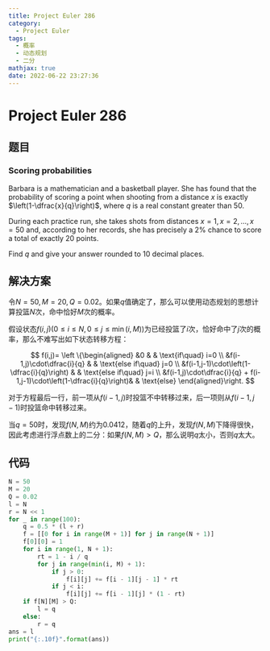 ```yaml
---
title: Project Euler 286
category:
  - Project Euler
tags:
  - 概率
  - 动态规划
  - 二分
mathjax: true
date: 2022-06-22 23:27:36
---
```


<escape><!-- more --></escape>

# Project Euler 286

## 题目

### Scoring probabilities

Barbara is a mathematician and a basketball player. She has found that the probability of scoring a point when shooting from a distance $x$ is exactly $\left(1-\dfrac{x}{q}\right)$, where $q$ is a real constant greater than $50$.

During each practice run, she takes shots from distances $x=1, x=2, \dots, x=50$ and, according to her records, she has precisely a $2\%$ chance to score a total of exactly $20$ points.

Find $q$ and give your answer rounded to $10$ decimal places.

## 解决方案

令$N=50,M=20,Q=0.02$。如果$q$值确定了，那么可以使用动态规划的思想计算投篮$N$次，命中恰好$M$次的概率。

假设状态$f(i,j)(0\le i\le N,0\le j\le \min(i,M))$为已经投篮了$i$次，恰好命中了$j$次的概率，那么不难写出如下状态转移方程：

$$
f(i,j)=
\left \{\begin{aligned}
  &0  & & \text{if\quad} i=0 \\
  &f(i-1,j)\cdot\dfrac{i}{q} & & \text{else if\quad} j=0 \\
  &f(i-1,j-1)\cdot\left(1-\dfrac{i}{q}\right) & & \text{else if\quad} j=i \\
  &f(i-1,j)\cdot\dfrac{i}{q} + f(i-1,j-1)\cdot\left(1-\dfrac{i}{q}\right)& & \text{else}
\end{aligned}\right.
$$

对于方程最后一行，前一项从$f(i-1,j)$时投篮不中转移过来，后一项则从$f(i-1,j-1)$时投篮命中转移过来。

当$q=50$时，发现$f(N,M)$约为$0.0412$，随着$q$的上升，发现$f(N,M)$下降得很快，因此考虑进行浮点数上的二分：如果$f(N,M)>Q$，那么说明$q$太小，否则$q$太大。

## 代码

```py
N = 50
M = 20
Q = 0.02
l = N
r = N << 1
for _ in range(100):
    q = 0.5 * (l + r)
    f = [[0 for i in range(M + 1)] for j in range(N + 1)]
    f[0][0] = 1
    for i in range(1, N + 1):
        rt = 1 - i / q
        for j in range(min(i, M) + 1):
            if j > 0:
                f[i][j] += f[i - 1][j - 1] * rt
            if j < i:
                f[i][j] += f[i - 1][j] * (1 - rt)
    if f[N][M] > Q:
        l = q
    else:
        r = q
ans = l
print("{:.10f}".format(ans))

```
